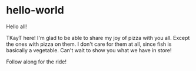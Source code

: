 # hello-world

Hello all!

TKayT here!  I'm glad to be able to share my joy of pizza with you all.
Except the ones with pizza on them.  I don't care for them at all, since fish is basically a vegetable.
Can't wait to show you what we have in store!  

Follow along for the ride!
